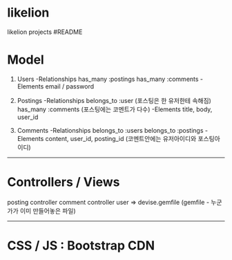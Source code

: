 # likelion
likelion projects
#README
 
# Model
1. Users
    -Relationships
        has_many :postings
        has_many :comments
    -Elements
        email / password
 
2. Postings
    -Relationships
        belongs_to :user (포스팅은 한 유저한테 속해짐)
        has_many :comments (포스팅에는 코멘트가 다수)
    -Elements
	title, body, user_id
 
3. Comments
    -Relationships
        belongs_to :users
        belongs_to :postings
    -Elements
        content, user_id, posting_id (코멘트안에는 유저아이디와 포스팅아이디)
 
------------------------------------------------------------------------
 
# Controllers / Views
 
posting controller
comment controller
user => devise.gemfile (gemfile - 누군가가 이미 만들어놓은 파일)
 
------------------------------------------------------------------------
 
# CSS / JS : Bootstrap CDN
